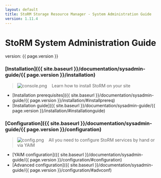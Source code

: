 ```yaml
---
layout: default
title: StoRM Storage Resource Manager - System Administration Guide
version: 1.11.4
---
```


# StoRM System Administration Guide

version: {{ page.version }}

### [Installation]({{ site.baseurl }}/documentation/sysadmin-guide/{{ page.version }}/installation)

> ![console.png]({{site.baseurl}}/assets/images/console.png) &nbsp;&nbsp; Learn how to install StoRM on your site

* [Installation prerequisites]({{ site.baseurl }}/documentation/sysadmin-guide/{{ page.version }}/installation/#installprereq)
* [Installation guide]({{ site.baseurl }}/documentation/sysadmin-guide/{{ page.version }}/installation/#installationguide)

### [Configuration]({{ site.baseurl }}/documentation/sysadmin-guide/{{ page.version }}/configuration) 

> ![config.png]({{site.baseurl}}/assets/images/config.png) &nbsp;&nbsp; All you need to configure StoRM services by hand or via YAIM 

* [YAIM configuration]({{ site.baseurl }}/documentation/sysadmin-guide/{{ page.version }}/configuration/#configuration)
* [Advanced configuration]({{ site.baseurl }}/documentation/sysadmin-guide/{{ page.version }}/configuration/#advconf)